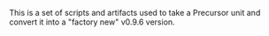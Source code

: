 This is a set of scripts and artifacts used to take a Precursor unit and convert it into a "factory new" v0.9.6 version.
